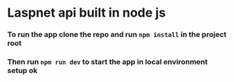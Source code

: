 # Laspnet api built in node js
### To run the app clone the repo and run `npm install` in the project root
### Then run `npm run dev` to start the app in local environment setup ok

